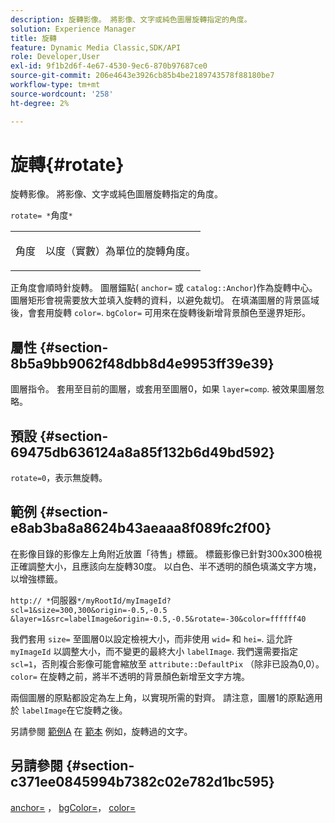 ```yaml
---
description: 旋轉影像。 將影像、文字或純色圖層旋轉指定的角度。
solution: Experience Manager
title: 旋轉
feature: Dynamic Media Classic,SDK/API
role: Developer,User
exl-id: 9f1b2d6f-4e67-4530-9ec6-870b97687ce0
source-git-commit: 206e4643e3926cb85b4be2189743578f88180be7
workflow-type: tm+mt
source-wordcount: '258'
ht-degree: 2%

---
```


# 旋轉{#rotate}

旋轉影像。 將影像、文字或純色圖層旋轉指定的角度。

`rotate= *`角度`*`

<table id="simpletable_5531ED4C2099411DB404657E12B05314"> 
 <tr class="strow"> 
  <td class="stentry"> <p><span class="varname"> 角度</span> </p> </td> 
  <td class="stentry"> <p>以度（實數）為單位的旋轉角度。 </p></td> 
 </tr> 
</table>

正角度會順時針旋轉。 圖層錨點( `anchor=` 或 `catalog::Anchor`)作為旋轉中心。 圖層矩形會視需要放大並填入旋轉的資料，以避免裁切。 在填滿圖層的背景區域後，會套用旋轉 `color=`. `bgColor=` 可用來在旋轉後新增背景顏色至邊界矩形。

## 屬性 {#section-8b5a9bb9062f48dbb8d4e9953ff39e39}

圖層指令。 套用至目前的圖層，或套用至圖層0，如果 `layer=comp`. 被效果圖層忽略。

## 預設 {#section-69475db636124a8a85f132b6d49bd592}

`rotate=0`，表示無旋轉。

## 範例 {#section-e8ab3ba8a8624b43aeaaa8f089fc2f00}

在影像目錄的影像左上角附近放置「待售」標籤。 標籤影像已針對300x300檢視正確調整大小，且應該向左旋轉30度。 以白色、半不透明的顏色填滿文字方塊，以增強標籤。

`http:// *`伺服器`*/myRootId/myImageId?scl=1&size=300,300&origin=-0.5,-0.5 &layer=1&src=labelImage&origin=-0.5,-0.5&rotate=-30&color=ffffff40`

我們套用 `size=` 至圖層0以設定檢視大小，而非使用 `wid=` 和 `hei=`. 這允許 `myImageId` 以調整大小，而不變更的最終大小 `labelImage`. 我們還需要指定 `scl=1`，否則複合影像可能會縮放至 `attribute::DefaultPix` （除非已設為0,0）。 `color=` 在旋轉之前，將半不透明的背景顏色新增至文字方塊。

兩個圖層的原點都設定為左上角，以實現所需的對齊。 請注意，圖層1的原點適用於 `labelImage`在它旋轉之後。

另請參閱 [範例A](../../../../../is-api/http-ref/image-serving-api-ref/c-http-protocol-reference/c-templates/r-example-a.md#reference-c78ea82e8a1646738e764fa6685dfbac) 在 [範本](../../../../../is-api/http-ref/image-serving-api-ref/c-http-protocol-reference/c-templates/c-templates.md#concept-3cd2d2adae0e41b2979b9640244d4d3e) 例如，旋轉過的文字。

## 另請參閱 {#section-c371ee0845994b7382c02e782d1bc595}

[anchor=](../../../../../is-api/http-ref/image-serving-api-ref/c-http-protocol-reference/c-command-reference/r-anchor.md#reference-6661e548ab284b82828d8d94c8ddeb7c) ， [bgColor=](../../../../../is-api/http-ref/image-serving-api-ref/c-http-protocol-reference/c-command-reference/r-bgcolor.md#reference-441371ba4ef54fe781887c5ae448f6ab)， [color=](/help/aem-is-ir-api/is-api/http-ref/image-serving-api-ref/c-http-protocol-reference/c-data-types/r-is-http-color.md)
